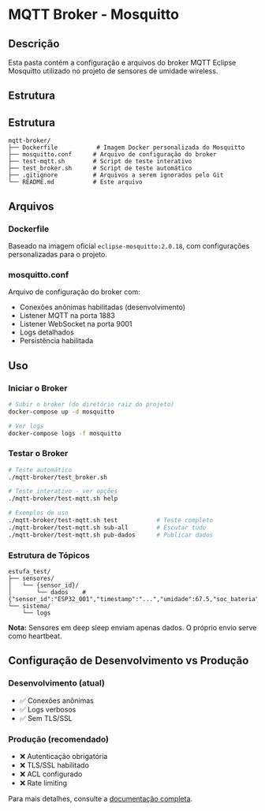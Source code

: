 # MQTT Broker - Mosquitto

## Descrição

Esta pasta contém a configuração e arquivos do broker MQTT Eclipse Mosquitto utilizado no projeto de sensores de umidade wireless.

## Estrutura

## Estrutura

```
mqtt-broker/
├── Dockerfile           # Imagem Docker personalizada do Mosquitto
├── mosquitto.conf      # Arquivo de configuração do broker
├── test-mqtt.sh        # Script de teste interativo
├── test_broker.sh      # Script de teste automático
├── .gitignore          # Arquivos a serem ignorados pelo Git
└── README.md           # Este arquivo
```

## Arquivos

### Dockerfile
Baseado na imagem oficial `eclipse-mosquitto:2.0.18`, com configurações personalizadas para o projeto.

### mosquitto.conf
Arquivo de configuração do broker com:
- Conexões anônimas habilitadas (desenvolvimento)
- Listener MQTT na porta 1883
- Listener WebSocket na porta 9001
- Logs detalhados
- Persistência habilitada

## Uso

### Iniciar o Broker
```bash
# Subir o broker (do diretório raiz do projeto)
docker-compose up -d mosquitto

# Ver logs
docker-compose logs -f mosquitto
```

### Testar o Broker
```bash
# Teste automático
./mqtt-broker/test_broker.sh

# Teste interativo - ver opções
./mqtt-broker/test-mqtt.sh help

# Exemplos de uso
./mqtt-broker/test-mqtt.sh test           # Teste completo
./mqtt-broker/test-mqtt.sh sub-all        # Escutar tudo
./mqtt-broker/test-mqtt.sh pub-dados      # Publicar dados
```

### Estrutura de Tópicos
```
estufa_test/
├── sensores/
│   └── {sensor_id}/
│       └── dados    # {"sensor_id":"ESP32_001","timestamp":"...","umidade":67.5,"soc_bateria":85}
└── sistema/
    └── logs
```

**Nota:** Sensores em deep sleep enviam apenas dados. O próprio envio serve como heartbeat.

## Configuração de Desenvolvimento vs Produção

### Desenvolvimento (atual)
- ✅ Conexões anônimas
- ✅ Logs verbosos
- ✅ Sem TLS/SSL

### Produção (recomendado)
- ❌ Autenticação obrigatória
- ❌ TLS/SSL habilitado
- ❌ ACL configurado
- ❌ Rate limiting

Para mais detalhes, consulte a [documentação completa](../docs/mqtt-broker.md).
